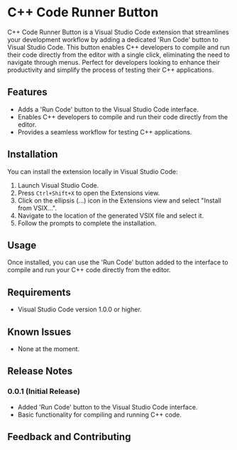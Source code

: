 # C++ Code Runner Button

C++ Code Runner Button is a Visual Studio Code extension that streamlines your development workflow by adding a dedicated 'Run Code' button to Visual Studio Code. This button enables C++ developers to compile and run their code directly from the editor with a single click, eliminating the need to navigate through menus. Perfect for developers looking to enhance their productivity and simplify the process of testing their C++ applications.

## Features

- Adds a 'Run Code' button to the Visual Studio Code interface.
- Enables C++ developers to compile and run their code directly from the editor.
- Provides a seamless workflow for testing C++ applications.

## Installation

You can install the extension locally in Visual Studio Code:

1. Launch Visual Studio Code.
2. Press `Ctrl+Shift+X` to open the Extensions view.
3. Click on the ellipsis (...) icon in the Extensions view and select "Install from VSIX...".
4. Navigate to the location of the generated VSIX file and select it.
5. Follow the prompts to complete the installation.

## Usage

Once installed, you can use the 'Run Code' button added to the interface to compile and run your C++ code directly from the editor.

## Requirements

- Visual Studio Code version 1.0.0 or higher.

## Known Issues

- None at the moment.

## Release Notes

### 0.0.1 (Initial Release)

- Added 'Run Code' button to the Visual Studio Code interface.
- Basic functionality for compiling and running C++ code.

## Feedback and Contributing

